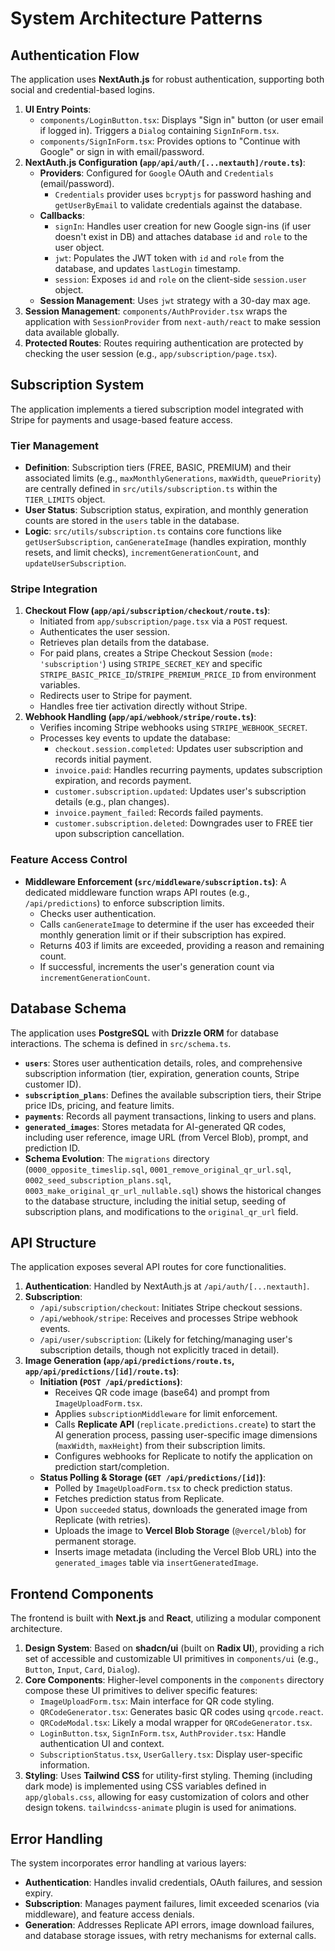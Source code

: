 # System Architecture Patterns

## Authentication Flow
The application uses **NextAuth.js** for robust authentication, supporting both social and credential-based logins.

1.  **UI Entry Points**:
    *   `components/LoginButton.tsx`: Displays "Sign in" button (or user email if logged in). Triggers a `Dialog` containing `SignInForm.tsx`.
    *   `components/SignInForm.tsx`: Provides options to "Continue with Google" or sign in with email/password.
2.  **NextAuth.js Configuration (`app/api/auth/[...nextauth]/route.ts`)**:
    *   **Providers**: Configured for `Google` OAuth and `Credentials` (email/password).
        *   `Credentials` provider uses `bcryptjs` for password hashing and `getUserByEmail` to validate credentials against the database.
    *   **Callbacks**:
        *   `signIn`: Handles user creation for new Google sign-ins (if user doesn't exist in DB) and attaches database `id` and `role` to the user object.
        *   `jwt`: Populates the JWT token with `id` and `role` from the database, and updates `lastLogin` timestamp.
        *   `session`: Exposes `id` and `role` on the client-side `session.user` object.
    *   **Session Management**: Uses `jwt` strategy with a 30-day max age.
3.  **Session Management**: `components/AuthProvider.tsx` wraps the application with `SessionProvider` from `next-auth/react` to make session data available globally.
4.  **Protected Routes**: Routes requiring authentication are protected by checking the user session (e.g., `app/subscription/page.tsx`).

## Subscription System
The application implements a tiered subscription model integrated with Stripe for payments and usage-based feature access.

### Tier Management
*   **Definition**: Subscription tiers (FREE, BASIC, PREMIUM) and their associated limits (e.g., `maxMonthlyGenerations`, `maxWidth`, `queuePriority`) are centrally defined in `src/utils/subscription.ts` within the `TIER_LIMITS` object.
*   **User Status**: Subscription status, expiration, and monthly generation counts are stored in the `users` table in the database.
*   **Logic**: `src/utils/subscription.ts` contains core functions like `getUserSubscription`, `canGenerateImage` (handles expiration, monthly resets, and limit checks), `incrementGenerationCount`, and `updateUserSubscription`.

### Stripe Integration
1.  **Checkout Flow (`app/api/subscription/checkout/route.ts`)**:
    *   Initiated from `app/subscription/page.tsx` via a `POST` request.
    *   Authenticates the user session.
    *   Retrieves plan details from the database.
    *   For paid plans, creates a Stripe Checkout Session (`mode: 'subscription'`) using `STRIPE_SECRET_KEY` and specific `STRIPE_BASIC_PRICE_ID`/`STRIPE_PREMIUM_PRICE_ID` from environment variables.
    *   Redirects user to Stripe for payment.
    *   Handles free tier activation directly without Stripe.
2.  **Webhook Handling (`app/api/webhook/stripe/route.ts`)**:
    *   Verifies incoming Stripe webhooks using `STRIPE_WEBHOOK_SECRET`.
    *   Processes key events to update the database:
        *   `checkout.session.completed`: Updates user subscription and records initial payment.
        *   `invoice.paid`: Handles recurring payments, updates subscription expiration, and records payment.
        *   `customer.subscription.updated`: Updates user's subscription details (e.g., plan changes).
        *   `invoice.payment_failed`: Records failed payments.
        *   `customer.subscription.deleted`: Downgrades user to FREE tier upon subscription cancellation.

### Feature Access Control
*   **Middleware Enforcement (`src/middleware/subscription.ts`)**: A dedicated middleware function wraps API routes (e.g., `/api/predictions`) to enforce subscription limits.
    *   Checks user authentication.
    *   Calls `canGenerateImage` to determine if the user has exceeded their monthly generation limit or if their subscription has expired.
    *   Returns 403 if limits are exceeded, providing a reason and remaining count.
    *   If successful, increments the user's generation count via `incrementGenerationCount`.

## Database Schema
The application uses **PostgreSQL** with **Drizzle ORM** for database interactions. The schema is defined in `src/schema.ts`.

*   **`users`**: Stores user authentication details, roles, and comprehensive subscription information (tier, expiration, generation counts, Stripe customer ID).
*   **`subscription_plans`**: Defines the available subscription tiers, their Stripe price IDs, pricing, and feature limits.
*   **`payments`**: Records all payment transactions, linking to users and plans.
*   **`generated_images`**: Stores metadata for AI-generated QR codes, including user reference, image URL (from Vercel Blob), prompt, and prediction ID.
*   **Schema Evolution**: The `migrations` directory (`0000_opposite_timeslip.sql`, `0001_remove_original_qr_url.sql`, `0002_seed_subscription_plans.sql`, `0003_make_original_qr_url_nullable.sql`) shows the historical changes to the database structure, including the initial setup, seeding of subscription plans, and modifications to the `original_qr_url` field.

## API Structure
The application exposes several API routes for core functionalities.

1.  **Authentication**: Handled by NextAuth.js at `/api/auth/[...nextauth]`.
2.  **Subscription**:
    *   `/api/subscription/checkout`: Initiates Stripe checkout sessions.
    *   `/api/webhook/stripe`: Receives and processes Stripe webhook events.
    *   `/api/user/subscription`: (Likely for fetching/managing user's subscription details, though not explicitly traced in detail).
3.  **Image Generation (`app/api/predictions/route.ts`, `app/api/predictions/[id]/route.ts`)**:
    *   **Initiation (`POST /api/predictions`)**:
        *   Receives QR code image (base64) and prompt from `ImageUploadForm.tsx`.
        *   Applies `subscriptionMiddleware` for limit enforcement.
        *   Calls **Replicate API** (`replicate.predictions.create`) to start the AI generation process, passing user-specific image dimensions (`maxWidth`, `maxHeight`) from their subscription limits.
        *   Configures webhooks for Replicate to notify the application on prediction start/completion.
    *   **Status Polling & Storage (`GET /api/predictions/[id]`)**:
        *   Polled by `ImageUploadForm.tsx` to check prediction status.
        *   Fetches prediction status from Replicate.
        *   Upon `succeeded` status, downloads the generated image from Replicate (with retries).
        *   Uploads the image to **Vercel Blob Storage** (`@vercel/blob`) for permanent storage.
        *   Inserts image metadata (including the Vercel Blob URL) into the `generated_images` table via `insertGeneratedImage`.

## Frontend Components
The frontend is built with **Next.js** and **React**, utilizing a modular component architecture.

1.  **Design System**: Based on **shadcn/ui** (built on **Radix UI**), providing a rich set of accessible and customizable UI primitives in `components/ui` (e.g., `Button`, `Input`, `Card`, `Dialog`).
2.  **Core Components**: Higher-level components in the `components` directory compose these UI primitives to deliver specific features:
    *   `ImageUploadForm.tsx`: Main interface for QR code styling.
    *   `QRCodeGenerator.tsx`: Generates basic QR codes using `qrcode.react`.
    *   `QRCodeModal.tsx`: Likely a modal wrapper for `QRCodeGenerator.tsx`.
    *   `LoginButton.tsx`, `SignInForm.tsx`, `AuthProvider.tsx`: Handle authentication UI and context.
    *   `SubscriptionStatus.tsx`, `UserGallery.tsx`: Display user-specific information.
3.  **Styling**: Uses **Tailwind CSS** for utility-first styling. Theming (including dark mode) is implemented using CSS variables defined in `app/globals.css`, allowing for easy customization of colors and other design tokens. `tailwindcss-animate` plugin is used for animations.

## Error Handling
The system incorporates error handling at various layers:
*   **Authentication**: Handles invalid credentials, OAuth failures, and session expiry.
*   **Subscription**: Manages payment failures, limit exceeded scenarios (via middleware), and feature access denials.
*   **Generation**: Addresses Replicate API errors, image download failures, and database storage issues, with retry mechanisms for external calls.
